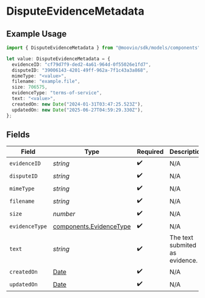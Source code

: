 # DisputeEvidenceMetadata

## Example Usage

```typescript
import { DisputeEvidenceMetadata } from "@moovio/sdk/models/components";

let value: DisputeEvidenceMetadata = {
  evidenceID: "cf79d7f9-ded2-4a61-964d-0f55026e1fd7",
  disputeID: "39006143-4201-49ff-962a-7f1c43a3a868",
  mimeType: "<value>",
  filename: "example.file",
  size: 706575,
  evidenceType: "terms-of-service",
  text: "<value>",
  createdOn: new Date("2024-01-31T03:47:25.523Z"),
  updatedOn: new Date("2025-06-27T04:59:29.330Z"),
};
```

## Fields

| Field                                                                                         | Type                                                                                          | Required                                                                                      | Description                                                                                   |
| --------------------------------------------------------------------------------------------- | --------------------------------------------------------------------------------------------- | --------------------------------------------------------------------------------------------- | --------------------------------------------------------------------------------------------- |
| `evidenceID`                                                                                  | *string*                                                                                      | :heavy_check_mark:                                                                            | N/A                                                                                           |
| `disputeID`                                                                                   | *string*                                                                                      | :heavy_check_mark:                                                                            | N/A                                                                                           |
| `mimeType`                                                                                    | *string*                                                                                      | :heavy_check_mark:                                                                            | N/A                                                                                           |
| `filename`                                                                                    | *string*                                                                                      | :heavy_check_mark:                                                                            | N/A                                                                                           |
| `size`                                                                                        | *number*                                                                                      | :heavy_check_mark:                                                                            | N/A                                                                                           |
| `evidenceType`                                                                                | [components.EvidenceType](../../models/components/evidencetype.md)                            | :heavy_check_mark:                                                                            | N/A                                                                                           |
| `text`                                                                                        | *string*                                                                                      | :heavy_check_mark:                                                                            | The text submited as evidence.                                                                |
| `createdOn`                                                                                   | [Date](https://developer.mozilla.org/en-US/docs/Web/JavaScript/Reference/Global_Objects/Date) | :heavy_check_mark:                                                                            | N/A                                                                                           |
| `updatedOn`                                                                                   | [Date](https://developer.mozilla.org/en-US/docs/Web/JavaScript/Reference/Global_Objects/Date) | :heavy_check_mark:                                                                            | N/A                                                                                           |